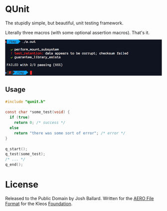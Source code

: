 # QUnit
The stupidly simple, but beautiful, unit testing framework.

Literally three macros (with some optional assertion macros). That's it.

![Example screenshot](screenshot.png)

## Usage

```c
#include "qunit.h"

const char *some_test(void) {
  if (true)
    return 0; /* success */
  else
    return "there was some sort of error"; /* error */
}

q_start();
q_test(some_test);
/* ... */
q_end();
```

# License
Released to the Public Domain by Josh Ballard.
Written for the [AERO File Format](https://github.com/AERO-ff)
for the Kleos [Foundation](https://github.com/KleosMD).
